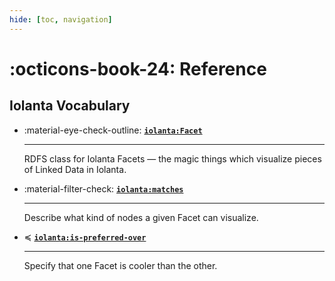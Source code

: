 ```yaml
---
hide: [toc, navigation]
---
```


# :octicons-book-24: Reference

## Iolanta Vocabulary

<div class="grid cards" markdown>

-   :material-eye-check-outline: __[`iolanta:Facet`](/Facet/)__
    
    ---
    
    RDFS class for Iolanta Facets — the magic things which visualize pieces of Linked Data in Iolanta.

-   :material-filter-check: __[`iolanta:matches`](/matches/)__
    
    ---
    
    Describe what kind of nodes a given Facet can visualize.

-   ≼ __[`iolanta:is-preferred-over`](/is-preferred-over/)__
    
    ---
    
    Specify that one Facet is cooler than the other.

</div>